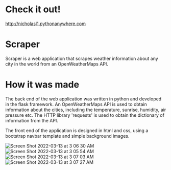# Check it out!
http://nicholasl1.pythonanywhere.com

# Scraper
Scraper is a web application that scrapes weather information about any city in the world from an OpenWeatherMaps API.

# How it was made
The back end of the web application was written in python and developed in the flask framework. An OpenWeatherMaps API is used to obtain information about the
cities, including the temperature, sunrise, humidity, air pressure etc. The HTTP library 'requests' is used to obtain the dictionary of information from the API.

The front end of the application is designed in html and css, using a bootstrap navbar template and simple background images.

![Screen Shot 2022-03-13 at 3 06 30 AM](https://user-images.githubusercontent.com/77363160/158049193-06e6cd64-d872-48a5-ad3b-c3b1de44608b.png)
![Screen Shot 2022-03-13 at 3 05 54 AM](https://user-images.githubusercontent.com/77363160/158049206-380a18a9-d09a-4de9-ba9e-892e9194f2d0.png)
![Screen Shot 2022-03-13 at 3 07 03 AM](https://user-images.githubusercontent.com/77363160/158049214-71e29a29-b601-421e-be99-ec10d9d7d12b.png)
![Screen Shot 2022-03-13 at 3 07 27 AM](https://user-images.githubusercontent.com/77363160/158049216-cd5294b6-291a-466c-b550-076259cf1a41.png)

